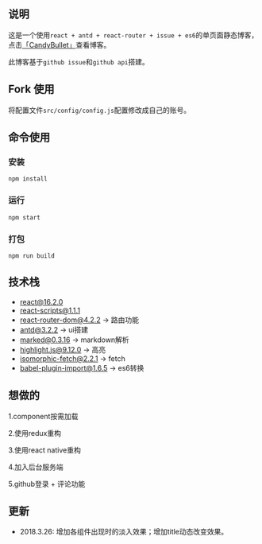 ## 说明

这是一个使用```react + antd + react-router + issue + es6```的单页面静态博客，点击[「CandyBullet」](https://candybullet.github.io)查看博客。

此博客基于```github issue```和```github api```搭建。

## Fork 使用

将配置文件```src/config/config.js```配置修改成自己的账号。

## 命令使用

### 安装

```
npm install
```

### 运行

```
npm start
```

### 打包

```
npm run build
```

## 技术栈

- react@16.2.0
- react-scripts@1.1.1
- react-router-dom@4.2.2      -> 路由功能
- antd@3.2.2                  -> ui搭建
- marked@0.3.16               -> markdown解析
- highlight.js@9.12.0         -> 高亮
- isomorphic-fetch@2.2.1      -> fetch
- babel-plugin-import@1.6.5   -> es6转换

## 想做的

1.component按需加载

2.使用redux重构

3.使用react native重构

4.加入后台服务端

5.github登录 + 评论功能

## 更新
- 2018.3.26: 增加各组件出现时的淡入效果；增加title动态改变效果。








